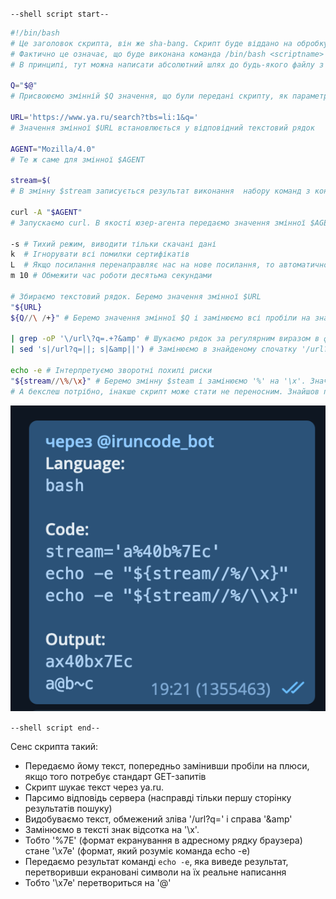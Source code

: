 `--shell script start--`

```bash
#!/bin/bash
# Це заголовок скрипта, він же sha-bang. Скрипт буде віддано на обробку утиліті /bin/bash
# Фактично це означає, що буде виконана команда /bin/bash <scriptname>
# В принципі, тут можна написати абсолютний шлях до будь-якого файлу з бітом executable і будь-якими параметрами і атрибутами

Q="$@"
# Присвоюємо змінній $Q значення, що були передані скрипту, як параметри

URL='https://www.ya.ru/search?tbs=li:1&q='
# Значення змінної $URL встановлюється у відповідний текстовий рядок

AGENT="Mozilla/4.0"
# Те ж саме для змінної $AGENT

stream=$(
# В змінну $stream записується результат виконання  набору команд з конструкції $()

curl -A "$AGENT"
# Запускаємо curl. В якості юзер-агента передаємо значення змінної $AGENT

-s # Тихий режим, виводити тільки скачані дані
k  # Ігнорувати всі помилки сертифікатів
L  # Якщо посилання перенаправляє нас на нове посилання, то автоматично переходити за ним, а не завершувати роботу
m 10 # Обмежити час роботи десятьма секундами
  
# Збираємо текстовий рядок. Беремо значення змінної $URL
"${URL}
${Q//\ /+}" # Беремо значення змінної $Q і замінюємо всі пробіли на знак плюс. Не зрозузуміло навіщо бекслеш, тут пробіл екранувати не потрібно
  
| grep -oP '\/url\?q=.+?&amp' # Шукаємо рядок за регулярним виразом в форматі Perl (-P). Відображаємо тільки те, що підпадає під вираз, а не весь рядок (-o)
| sed 's|/url?q=||; s|&amp||') # Замінюємо в знайденому спочатку '/url?q=' а потім '&amp' на пустий рядок. Тобто видаляємо їх.

echo -e # Інтерпретуємо зворотні похилі риски
"${stream//\%/\x}" # Беремо змінну $steam і замінюємо '%' на '\x'. Значок відсотка екранувати не потрібно.
# А бекслеш потрібно, інакше скрипт може стати не переносним. Знайшов платформу, де некранований бекслеш викликає проблеми:
```

![Бекслеш потребує екранування](iruncode.png)

`--shell script end--`

Сенс скрипта такий:
* Передаємо йому текст, попередньо замінивши пробіли на плюси, якщо того потребує стандарт GET-запитів
* Скрипт шукає текст через ya.ru.
* Парсимо відповідь сервера (насправді тільки першу сторінку результатів пошуку)
* Видобуваємо текст, обмежений зліва '/url\?q=' і справа '&amp'
* Замінюємо в тексті знак відсотка на '\x'.
* Тобто '%7E' (формат екранування в адресному рядку браузера) стане '\x7e' (формат, який розуміє команда echo -e)
* Передаємо результат команді `echo -e`, яка виведе результат, перетворивши екрановані символи на їх реальне написання
* Тобто '\x7e' перетвориться на '@'
